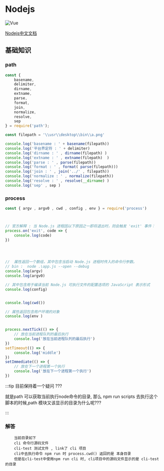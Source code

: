 # Nodejs

<img :src="$withBase('/images/nodejs.jpg')" alt="Vue">

[Nodejs中文文档](http://nodejs.cn)

## 基础知识 

### path 
```javascript
const {
    basename,
    delimiter,
    dirname,
    extname, 
    parse,
    format,
    join,
    normalize,
    resolve,
    sep
} = require('path');

const filepath = '\\usr\\desktop\\bin\\a.png' 

console.log('basename : ' + basename(filepath))
console.log('平台界定符 : ' + delimiter)
console.log('dirname : ' , dirname(filepath) )
console.log('extname : ' , extname(filepath)  )
console.log('parse : ' , parse(filepath))
console.log('format : ' , format( parse(filepath)))
console.log('join : ' , join('../' , filepath))
console.log('normalize : ' , normalize(filepath))
console.log('resolve : ' , resolve(__dirname) )
console.log('sep' , sep )
```

### process
```javascript
const { argv , argv0 , cwd , config , env } = require('process')



// 官方解释 : 当 Node.js 进程因以下原因之一即将退出时，则会触发 'exit' 事件： 
process.on('exit', code => {
    console.log(code) 
})




//  属性返回一个数组，其中包含当启动 Node.js 进程时传入的命令行参数。
// bin :  node .\app.js --open --debug
console.log(argv)
console.log(argv0)

// 其中包含用于编译当前 Node.js 可执行文件的配置选项的 JavaScript 表示形式
console.log(config)


console.log(cwd())

// 属性返回包含用户环境的对象
console.log(env )


process.nextTick(() => {
    // 放在当前进程队列的最后执行 
    console.log('放在当前进程队列的最后执行')
})
setTimeout(() => {
    console.log('middle')
})
setImmediate(() => {
    // 放在下一个进程第一个执行
    console.log('放在下一个进程第一个执行')
})
```

:::tip
   目前保持着一个疑问 ???
   
   就是path 可以获取当前执行node命令的目录, 那么 npm run scripts 去执行这个脚本的时候,path 模块又该显示的目录为什么呢??? 
      
:::

### 解答 
```
    当前目录如下 
    cli 命令行源码文件
    cli-test 测试文件 , link了 cli 项目 
    cli中去执行命令 npm run 时 process.cwd() 返回的是 本身目录 
    但是在cli-test中使用npm run cli 时, cli项目中的源码文件显示的是 cli-test 的目录
    
```